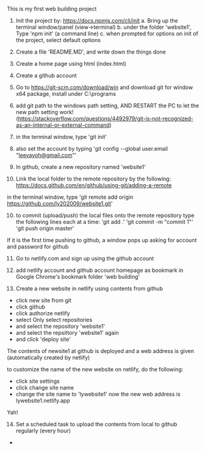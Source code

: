 This is my first web building project

1. Init the project by:
https://docs.npmjs.com/cli/init
a. Bring up the terminal window/panel (view->terminal)
b. under the folder 'website1', Type 'npm init' (a command line)
c. when prompted for options on init of the project, select default options

2. Create a file 'README.MD', and write down the things done

3. Create a home page using html (index.html)

4. Create a github account

5. Go to https://git-scm.com/download/win and download git for window x64 package, install under C:\programs

6. add git path to the windows path setting, AND RESTART the PC to let the new path setting work! 
(https://stackoverflow.com/questions/4492979/git-is-not-recognized-as-an-internal-or-external-command)

7. in the terminal window, type 'git init'

8. also set the account by typing 'git config --global user.email "leeyayoh@gmail.com"'

9. In github, create a new repository named 'website1'

10. Link the local folder to the remote repository by the following:
https://docs.github.com/en/github/using-git/adding-a-remote

in the terminal window, type 'git remote add origin https://github.com/ly202009/website1.git'

10. to commit (upload/push) the local files onto the remote repository
type the following lines each at a time:
'git add .'
'git commit -m "commit 1"'
'git push origin master'

If it is the first time pushing to github, a window pops up asking for account and password for github

11. Go to netlify.com and sign up using the github account

12. add netlify account and github account homepage as bookmark in Google Chrome's bookmark folder 'web building'

13. Create a new website in netlify using contents from github
- click new site from git
- click github
- click authorize netlify
- select Only select repositories
- and select the repository 'website1'
- and select the repsittory 'website1' again
- and click 'deploy site'

The contents of newsite1 at github is deployed and a web address is given (automatically created by netlify)

to customize the name of the new website on netlify, do the following:
- click site settings
- click change site name
- change the site name to 'lywebsite1'
now the new web address is lywebsite1.netlify.app

Yah!

14. Set a scheduled task to upload the contents from local to github regularly (every hour)
-
